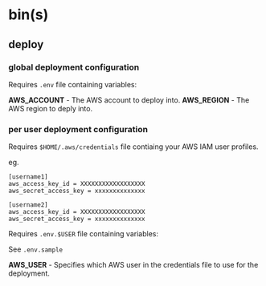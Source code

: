 
# bin(s)


## deploy

### global deployment configuration

Requires `.env` file containing variables:

__AWS_ACCOUNT__ - The AWS account to deploy into.
__AWS_REGION__ - The AWS region to deply into.



### per user deployment configuration 

Requires `$HOME/.aws/credentials` file contiaing your AWS IAM user profiles.

eg.

```
[username1]
aws_access_key_id = XXXXXXXXXXXXXXXXXX
aws_secret_access_key = xxxxxxxxxxxxxx

[username2]
aws_access_key_id = XXXXXXXXXXXXXXXXXX
aws_secret_access_key = xxxxxxxxxxxxxx 

```

Requires `.env.$USER` file containing variables:

See `.env.sample`

__AWS_USER__ - Specifies which AWS user in the credentials file to use for the deployment.


